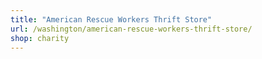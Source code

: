 ```yaml
---
title: "American Rescue Workers Thrift Store"
url: /washington/american-rescue-workers-thrift-store/
shop: charity
---
```

